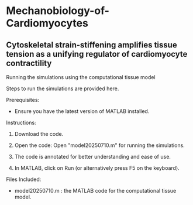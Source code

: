 # Mechanobiology-of-Cardiomyocytes
Cytoskeletal strain-stiffening amplifies tissue tension as a unifying regulator of cardiomyocyte contractility
-----------------------------------------------------------------------------------------------------------------

Running the simulations using the computational tissue model

Steps to run the simulations are provided here.

Prerequisites:

- Ensure you have the latest version of MATLAB installed.

Instructions:

1. Download the code.

2. Open the code: Open "model20250710.m" for running the simulations.

3. The code is annotated for better understanding and ease of use.

4. In MATLAB, click on Run (or alternatively press F5 on the keyboard).


Files Included:

- model20250710.m : the MATLAB code for the computational tissue model.
